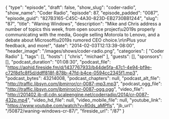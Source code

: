 {
  "type": "episode",
  "draft": false,
  "show_slug": "coder-radio",
  "show_name": "Coder Radio",
  "episode": 87,
  "episode_padded": "0087",
  "episode_guid": "827B3165-C45C-4A30-823D-EB2730BB1244",
  "slug": "87",
  "title": "Waning Windows",
  "description": "Mike and Chris address a number of topics this week, from open source project\u2019s properly communicating with the media, Google selling Motorola to Lenovo, and a debate about Microsoft\u2019s rumored CEO choice.\n\nPlus your feedback, and more!",
  "date": "2014-02-03T12:13:39-08:00",
  "header_image": "/images/shows/coder-radio.png",
  "categories": [
    "Coder Radio"
  ],
  "tags": [],
  "hosts": [
    "chris",
    "michael"
  ],
  "guests": [],
  "sponsors": [],
  "podcast_duration": "01:08:30",
  "podcast_file": "https://aphid.fireside.fm/d/1437767933/b44de5fa-47c1-4e94-bf9e-c72f8d1c8f5d/ddff818f-878b-47fd-b4ce-0594cc2345f1.mp3",
  "podcast_bytes": 43214008,
  "podcast_chapters": null,
  "podcast_alt_file": "http://traffic.libsyn.com/jbmirror/cr-0087-mp3.mp3",
  "podcast_ogg_file": "http://traffic.libsyn.com/jbmirror/cr-0087-ogg.ogg",
  "video_file": "http://201402.jb-dl.cdn.scaleengine.net/coderradio/2014/cr-0087-432p.mp4",
  "video_hd_file": null,
  "video_mobile_file": null,
  "youtube_link": "https://www.youtube.com/watch?v=R0ds_aMPfls",
  "jb_url": "/50872/waning-windows-cr-87/",
  "fireside_url": "/87"
}

